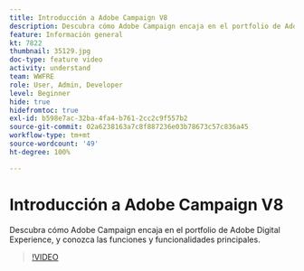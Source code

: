 ```yaml
---
title: Introducción a Adobe Campaign V8
description: Descubra cómo Adobe Campaign encaja en el portfolio de Adobe Digital Experience, y conozca las funciones y funcionalidades principales.
feature: Información general
kt: 7822
thumbnail: 35129.jpg
doc-type: feature video
activity: understand
team: WWFRE
role: User, Admin, Developer
level: Beginner
hide: true
hidefromtoc: true
exl-id: b598e7ac-32ba-4fa4-b761-2cc2c9f557b2
source-git-commit: 02a6238163a7c8f887236e03b78673c57c836a45
workflow-type: tm+mt
source-wordcount: '49'
ht-degree: 100%

---
```


# Introducción a Adobe Campaign V8

Descubra cómo Adobe Campaign encaja en el portfolio de Adobe Digital Experience, y conozca las funciones y funcionalidades principales.

>[!VIDEO](https://video.tv.adobe.com/v/35129?quality=12)
